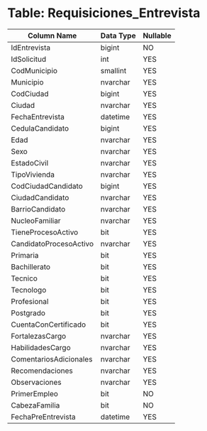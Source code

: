# Table: Requisiciones_Entrevista

| Column Name | Data Type | Nullable |
|-------------|-----------|----------|
| IdEntrevista | bigint | NO |
| IdSolicitud | int | YES |
| CodMunicipio | smallint | YES |
| Municipio | nvarchar | YES |
| CodCiudad | bigint | YES |
| Ciudad | nvarchar | YES |
| FechaEntrevista | datetime | YES |
| CedulaCandidato | bigint | YES |
| Edad | nvarchar | YES |
| Sexo | nvarchar | YES |
| EstadoCivil | nvarchar | YES |
| TipoVivienda | nvarchar | YES |
| CodCiudadCandidato | bigint | YES |
| CiudadCandidato | nvarchar | YES |
| BarrioCandidato | nvarchar | YES |
| NucleoFamiliar | nvarchar | YES |
| TieneProcesoActivo | bit | YES |
| CandidatoProcesoActivo | nvarchar | YES |
| Primaria | bit | YES |
| Bachillerato | bit | YES |
| Tecnico | bit | YES |
| Tecnologo | bit | YES |
| Profesional | bit | YES |
| Postgrado | bit | YES |
| CuentaConCertificado | bit | YES |
| FortalezasCargo | nvarchar | YES |
| HabilidadesCargo | nvarchar | YES |
| ComentariosAdicionales | nvarchar | YES |
| Recomendaciones | nvarchar | YES |
| Observaciones | nvarchar | YES |
| PrimerEmpleo | bit | NO |
| CabezaFamilia | bit | NO |
| FechaPreEntrevista | datetime | YES |
